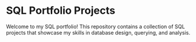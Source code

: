 # SQL Portfolio Projects

Welcome to my SQL portfolio! This repository contains a collection of SQL projects that showcase my skills in database design, querying, and analysis.
